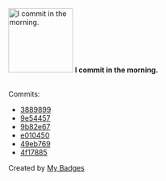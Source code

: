 <img src="https://my-badges.github.io/my-badges/morning-commits.png" alt="I commit in the morning." title="I commit in the morning." width="128">
<strong>I commit in the morning.</strong>
<br><br>

Commits:

- <a href="https://github.com/mmichie/m28/commit/388989963d0bec19eaceb6dd41d3e9cc9efdd79b">3889899</a>
- <a href="https://github.com/mmichie/gosh/commit/9e54457d4b5a195d802287938d02687a3528299c">9e54457</a>
- <a href="https://github.com/mmichie/m28/commit/9b82e67c45252d1ae6420df7845375e87d57547b">9b82e67</a>
- <a href="https://github.com/mmichie/gosh/commit/e010450577f1cfeec4d6a11b5c9a8d9426a44100">e010450</a>
- <a href="https://github.com/mmichie/m28/commit/49eb76976a186e14fe3a5ce37c4a80c462d162c0">49eb769</a>
- <a href="https://github.com/mmichie/gosh/commit/4f17885fa2d477bd44a209d44f3cf2cbe16cff60">4f17885</a>


Created by <a href="https://github.com/my-badges/my-badges">My Badges</a>
